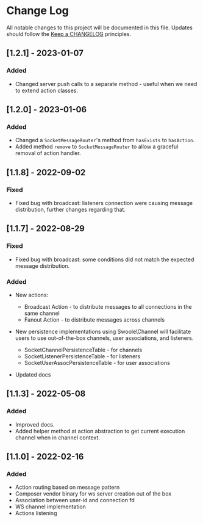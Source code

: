 # Change Log
All notable changes to this project will be documented in this file.
Updates should follow the [Keep a CHANGELOG](https://keepachangelog.com/) principles.

## [1.2.1] - 2023-01-07

### Added

- Changed server push calls to a separate method - useful when we need to extend action classes.

## [1.2.0] - 2023-01-06

### Added

- Changed a `SocketMessageRouter`'s method from `hasExists` to `hasAction`.
- Added method `remove` to `SocketMessageRouter` to allow a graceful removal of action handler.

## [1.1.8] - 2022-09-02

### Fixed

- Fixed bug with broadcast: listeners connection were causing message distribution, further changes regarding that.


## [1.1.7] - 2022-08-29

### Fixed

- Fixed bug with broadcast: some conditions did not match the expected message distribution.

### Added

- New actions:
    - Broadcast Action - to distribute messages to all connections in the same channel
    - Fanout Action - to distribute messages across channels

- New persistence implementations using Swoole\Channel will facilitate users to use out-of-the-box channels, user associations, and listeners.
    - SocketChannelPersistenceTable - for channels
    - SocketListenerPersistenceTable - for listeners
    - SocketUserAssocPersistenceTable - for user associations

- Updated docs

## [1.1.3] - 2022-05-08

### Added

- Improved docs.
- Added helper method at action abstraction to get current execution channel when in channel context.

## [1.1.0] - 2022-02-16

### Added

- Action routing based on message pattern
- Composer vendor binary for ws server creation out of the box
- Association between user-id and connection fd
- WS channel implementation
- Actions listening
